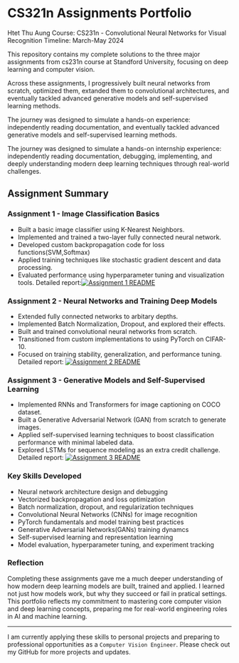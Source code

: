 # CS321n Assignments Portfolio

Htet Thu Aung
Course: CS231n - Convolutional Neural Networks for Visual Recognition
Timeline: March-May 2024

This repository contains my complete solutions to the three major assignments from cs231n course at Standford University, focusing on deep learning and computer vision.

Across these assignments, I progressively built neural networks from scratch, optimized them, extanded them to convolutional architectures, and eventually tackled advanced generative models and self-supervised learning methods.

The journey was designed to simulate a hands-on experience: independently reading documentation, and eventually tackled advanced generative models and self-supervised learning methods.

The journey was designed to simulate a hands-on internship experience: independently reading documentation, debugging, implementing, and deeply understanding modern deep learning techniques through real-world challenges.


## Assignment Summary
### Assignment 1 - Image Classification Basics
- Built a basic image classifier using  K-Nearest Neighbors.
- Implemented and trained a two-layer fully connected neural network.
- Developed custom backpropagation code for loss functions(SVM,Softmax)
- Applied training techniques like stochastic gradient descent and data processing.
- Evaluated performance using hyperparameter tuning and visualization tools.
Detailed report:[![Assignment 1 README](https://img.shields.io/badge/Assignment%203-README-purple?style=for-the-badge)](./assignment1/README.md)

### Assignment 2 - Neural Networks and Training Deep Models
- Extended fully connected networks to arbitary depths.
- Implemented Batch Normalization, Dropout, and explored their effects.
- Built and trained convolutional neural networks from scratch.
- Transitioned from custom implementations to using PyTorch on CIFAR-10.
- Focused on training stability, generalization, and performance tuning.
Detailed  report: [![Assignment 2 README](https://img.shields.io/badge/Assignment%203-README-purple?style=for-the-badge)](./assignment2/README.md)

### Assignment 3 - Generative Models and Self-Supervised Learning
- Implemented RNNs and Transformers for image captioning on COCO dataset.
- Built a Generative Adversarial Network (GAN) from scratch to generate images.
- Applied self-supervised learning techniques to boost classification performance with minimal labeled data.
- Explored LSTMs for sequence modeling as an extra credit challenge.
Detailed report: 
[![Assignment 3 README](https://img.shields.io/badge/Assignment%203-README-purple?style=for-the-badge)](./assignment3/README.md)



### Key Skills Developed
- Neural network architecture design and debugging
- Vectorized backpropagation and loss optimization
- Batch normalization, dropout, and regularization techniques
- Convolutional Neural Networks (CNNs) for image recognition
- PyTorch fundamentals and model training best practices
- Generative Adversarial Networks(GANs) training dynamcs
- Self-supervised learning and representation learning
- Model evaluation, hyperparameter tuning, and experiment tracking


### Reflection
Completing these assignments gave me a much deeper understanding of how modern deep learning models are built, trained and applied. I learned not just how models work, but why they succeed or fail in pratical settings.
This portfolio reflects my commitment to mastering core computer vision and deep learning concepts, preparing me for real-world engineering roles in AI and machine learning.

---
I am currently applying these skills to personal projects and preparing to professional opportunities as a `Computer Vision Engineer`.
Please check out my GitHub for more projects and updates.


